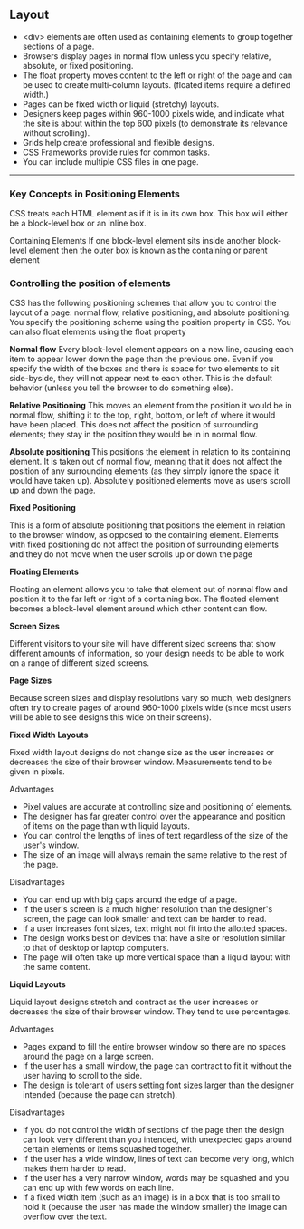 ## **Layout**

- \<div> elements are often used as containing elements to group together sections of a page.
- Browsers display pages in normal flow unless you specify relative, absolute, or fixed positioning.
- The float property moves content to the left or right of the page and can be used to create multi-column layouts. (floated items require a defined width.)
- Pages can be fixed width or liquid (stretchy) layouts.
- Designers keep pages within 960-1000 pixels wide, and indicate what the site is about within the top 600 pixels (to demonstrate its relevance without scrolling).
- Grids help create professional and flexible designs.
- CSS Frameworks provide rules for common tasks.
- You can include multiple CSS files in one page.

---

### **Key Concepts in Positioning Elements**

CSS treats each HTML element as if it is in its
own box. This box will either be a block-level
box or an inline box.

Containing Elements
If one block-level element sits inside another
block-level element then the outer box is
known as the containing or parent element

### **Controlling the position of elements**

CSS has the following positioning schemes that allow you to control
the layout of a page: normal flow, relative positioning, and absolute
positioning. You specify the positioning scheme using the position
property in CSS. You can also float elements using the float property

**Normal flow**
Every block-level element
appears on a new line, causing
each item to appear lower down
the page than the previous one.
Even if you specify the width
of the boxes and there is space
for two elements to sit side-byside, they will not appear next
to each other. This is the default
behavior (unless you tell the
browser to do something else).

**Relative Positioning**
This moves an element from the
position it would be in normal
flow, shifting it to the top, right,
bottom, or left of where it
would have been placed. This
does not affect the position of
surrounding elements; they stay
in the position they would be in
in normal flow.

**Absolute positioning**
This positions the element
in relation to its containing
element. It is taken out of
normal flow, meaning that it
does not affect the position
of any surrounding elements
(as they simply ignore the
space it would have taken up).
Absolutely positioned elements
move as users scroll up and
down the page.

**Fixed Positioning**

This is a form of absolute
positioning that positions
the element in relation to the
browser window, as opposed
to the containing element.
Elements with fixed positioning
do not affect the position of
surrounding elements and they
do not move when the user
scrolls up or down the page

**Floating Elements**

Floating an element allows
you to take that element out
of normal flow and position
it to the far left or right of a
containing box. The floated
element becomes a block-level
element around which other
content can flow.

**Screen Sizes**

Different visitors to your site will have different sized screens that show
different amounts of information, so your design needs to be able to
work on a range of different sized screens.

**Page Sizes**

Because screen sizes and display resolutions vary so much, web
designers often try to create pages of around 960-1000 pixels wide
(since most users will be able to see designs this wide on their screens).

**Fixed Width Layouts**

Fixed width layout
designs do not
change size as the
user increases
or decreases
the size of their
browser window.
Measurements tend
to be given in pixels.

Advantages
- Pixel values are accurate
at controlling size and
positioning of elements.
- The designer has far greater
control over the appearance
and position of items on the
page than with liquid layouts.
- You can control the lengths
of lines of text regardless of
the size of the user's window.
- The size of an image will
always remain the same
relative to the rest of the
page.

Disadvantages
- You can end up with big gaps
around the edge of a page.
- If the user's screen is a much
higher resolution than the
designer's screen, the page
can look smaller and text can
be harder to read.
- If a user increases font sizes,
text might not fit into the
allotted spaces.
- The design works best on
devices that have a site or
resolution similar to that of
desktop or laptop computers.
- The page will often take up
more vertical space than a
liquid layout with the same
content.

**Liquid Layouts**

Liquid layout designs
stretch and contract
as the user increases
or decreases the
size of their browser
window. They tend to
use percentages.

Advantages
- Pages expand to fill the entire
browser window so there are
no spaces around the page
on a large screen.
- If the user has a small
window, the page can
contract to fit it without the
user having to scroll to the
side.
- The design is tolerant of
users setting font sizes larger
than the designer intended
(because the page can
stretch).

Disadvantages
- If you do not control the
width of sections of the page
then the design can look very
different than you intended,
with unexpected gaps around
certain elements or items
squashed together.
- If the user has a wide
window, lines of text can
become very long, which
makes them harder to read.
- If the user has a very narrow
window, words may be
squashed and you can end up
with few words on each line.
- If a fixed width item (such as
an image) is in a box that is
too small to hold it (because
the user has made the
window smaller) the image
can overflow over the text.